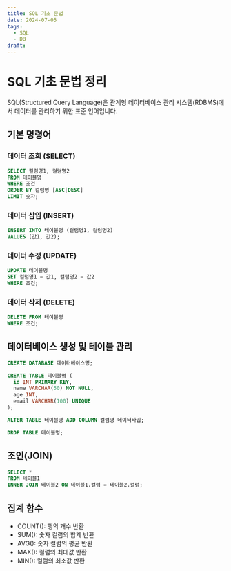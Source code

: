 ```yaml
---
title: SQL 기초 문법
date: 2024-07-05
tags:
  - SQL
  - DB
draft:
---
```


# SQL 기초 문법 정리
SQL(Structured Query Language)은 관계형 데이터베이스 관리 시스템(RDBMS)에서 데이터를 관리하기 위한 표준 언어입니다.
## 기본 명령어
### 데이터 조회 (SELECT)
```sql
SELECT 컬럼명1, 컬럼명2
FROM 테이블명
WHERE 조건
ORDER BY 컬럼명 [ASC|DESC]
LIMIT 숫자;
```

### 데이터 삽입 (INSERT)
```sql
INSERT INTO 테이블명 (컬럼명1, 컬럼명2)
VALUES (값1, 값2);
```

### 데이터 수정 (UPDATE)
```sql
UPDATE 테이블명
SET 컬럼명1 = 값1, 컬럼명2 = 값2
WHERE 조건;
```

### 데이터 삭제 (DELETE)
```sql
DELETE FROM 테이블명
WHERE 조건;
```

## 데이터베이스 생성 및 테이블 관리
```sql
CREATE DATABASE 데이터베이스명;

CREATE TABLE 테이블명 (
  id INT PRIMARY KEY,
  name VARCHAR(50) NOT NULL,
  age INT,
  email VARCHAR(100) UNIQUE
);

ALTER TABLE 테이블명 ADD COLUMN 컬럼명 데이터타입;

DROP TABLE 테이블명;
```

## 조인(JOIN)
```sql
SELECT *
FROM 테이블1
INNER JOIN 테이블2 ON 테이블1.컬럼 = 테이블2.컬럼;
```

## 집계 함수
- COUNT(): 행의 개수 반환
- SUM(): 숫자 컬럼의 합계 반환
- AVG(): 숫자 컬럼의 평균 반환
- MAX(): 컬럼의 최대값 반환
- MIN(): 컬럼의 최소값 반환 